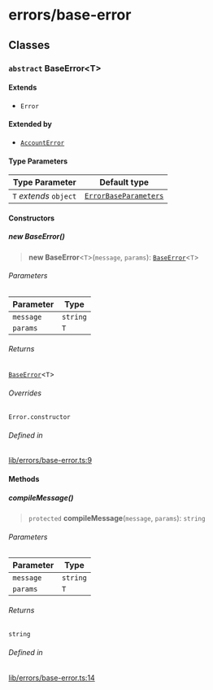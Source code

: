 # errors/base-error

## Classes

### `abstract` BaseError\<T\>

#### Extends

- `Error`

#### Extended by

- [`AccountError`](validation-errors.md#accounterror)

#### Type Parameters

| Type Parameter | Default type |
| ------ | ------ |
| `T` *extends* `object` | [`ErrorBaseParameters`](types.md#errorbaseparameters) |

#### Constructors

##### new BaseError()

> **new BaseError**\<`T`\>(`message`, `params`): [`BaseError`](base-error.md#baseerrort)\<`T`\>

###### Parameters

| Parameter | Type |
| ------ | ------ |
| `message` | `string` |
| `params` | `T` |

###### Returns

[`BaseError`](base-error.md#baseerrort)\<`T`\>

###### Overrides

`Error.constructor`

###### Defined in

[lib/errors/base-error.ts:9](https://github.com/PufferFinance/puffer-sdk/blob/757072c9d39b8cb5fad75518954e68b14c1ba5da/lib/errors/base-error.ts#L9)

#### Methods

##### compileMessage()

> `protected` **compileMessage**(`message`, `params`): `string`

###### Parameters

| Parameter | Type |
| ------ | ------ |
| `message` | `string` |
| `params` | `T` |

###### Returns

`string`

###### Defined in

[lib/errors/base-error.ts:14](https://github.com/PufferFinance/puffer-sdk/blob/757072c9d39b8cb5fad75518954e68b14c1ba5da/lib/errors/base-error.ts#L14)
